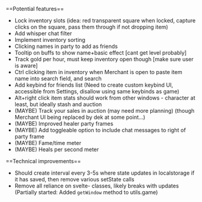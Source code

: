 ==Potential features==

-   Lock inventory slots (idea: red transparent square when locked, capture clicks on the square, pass them through if not dropping item)
-   Add whisper chat filter
-   Implement inventory sorting
-   Clicking names in party to add as friends
-   Tooltip on buffs to show name+basic effect [cant get level probably]
-   Track gold per hour, must keep inventory open though [make sure user is aware]
-   Ctrl clicking item in inventory when Merchant is open to paste item name into search field, and search
-   Add keybind for friends list (Need to create custom keybind UI, accessible from Settings, disallow using same keybinds as game)
-   Alt+right click item stats should work from other windows - character at least, but ideally stash and auction
-   (MAYBE) Track your sales in auction (may need more planning) (though Merchant UI being replaced by dek at some point...)
-   (MAYBE) Improved healer party frames
-   (MAYBE) Add toggleable option to include chat messages to right of party frame
-   (MAYBE) Fame/time meter
-   (MAYBE) Heals per second meter

==Technical improvements==

-   Should create interval every 3-5s where state updates in localstorage if it has saved, then remove various setState calls
-   Remove all reliance on svelte- classes, likely breaks with updates (Partially started: Added `getWindow` method to utils.game)
